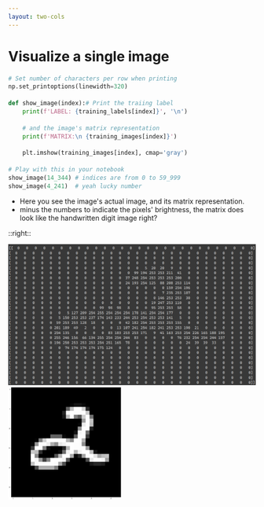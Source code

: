 ```yaml
---
layout: two-cols
---
```


# Visualize a single image

```py
# Set number of characters per row when printing
np.set_printoptions(linewidth=320)

def show_image(index):# Print the traiing label 
    print(f'LABEL: {training_labels[index]}', '\n')

    # and the image's matrix representation
    print(f'MATRIX:\n {training_images[index]}')

    plt.imshow(training_images[index], cmap='gray')

# Play with this in your notebook
show_image(14_344) # indices are from 0 to 59_999
show_image(4_241)  # yeah lucky number
```

- Here you see the image's actual image, and its matrix representation.
- minus the numbers to indicate the pixels' brightness, the matrix does look 
  like the handwritten digit image right?

::right::

<img alt="matrix" src="/images/image-matrix.png" />
<img alt="digit" src="/images/single-digit.jpg" style="height: 230px; margin-left: auto; margin-right: auto;" />